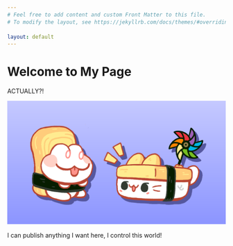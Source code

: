 ```yaml
---
# Feel free to add content and custom Front Matter to this file.
# To modify the layout, see https://jekyllrb.com/docs/themes/#overriding-theme-defaults

layout: default
---
```

<h1>Welcome to My Page</h1>
<p>ACTUALLY?!</p>

<div class="gif-container">
  <img src="/images/sushi-frog.gif" alt="SushiFrog GIF" class="centered-gif">
</div>

<p>I can publish anything I want here, I control this world!</p>
